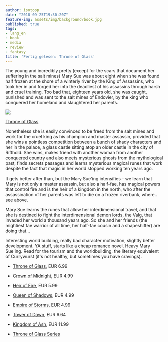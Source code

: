 ```yaml
---
author: isotopp
date: "2018-09-25T19:30:20Z"
feature-img: assets/img/background/book.jpg
published: true
tags:
- lang_en
- book
- media
- review
- fantasy
title: 'Fertig gelesen: Throne of Glass'
---
```

The young and incredibly pretty (except for the scars that document her suffering in the salt mines) Mary Sue was about eight when she was found half frozen at the shore of a winterly river by the King of Assassins, who took her in and forged her into the deadliest of his assassins through harsh and cruel training. Too bad that, eighteen years old, she was caught, punished and was sent to the salt mines of Endovier, by the king who conquered her homeland and slaughtered her parents.

[![](/uploads/2018/09/throne-of-glass.jpg)](https://www.amazon.de/gp/product/B008BJ3RP2)

[Throne of Glass](https://www.amazon.de/gp/product/B008BJ3RP2)

Nonetheless she is easily convinced to be freed from the salt mines and work for the cruel king as his champion and master assassin, provided that she wins a pointless competition between a bunch of shady characters and her in the palace, a glass castle sitting atop an older castle in the city of Rifthold. She wins, makes friend with another woman from another conquered country and also meets mysterious ghosts from the mythological past, finds secrets passages and learns mysterious magical runes that work despite the fact that magic in her world stopped working ten years ago.

It gets better after than, but the Mary Sue'ing intensifies - we learn that Mary is not only a master assassin, but also a half-fae, has magical powers that control fire and is the heir of a kingdom in the north, who after the assassination of her parents was left to die on a frozen riverbank, where.. see above.

Mary Sue learns the runes that allow her interdimensional travel, and that she is destined to fight the interdimensional demon lords, the Valg, that invaded her world a thousand years ago. So she and her friends (the mightiest fae warrior of all time, her half-fae cousin and a shapeshifter) are doing that...

Interesting world building, really bad character motivation, slightly better development. YA stuff, starts like a cheap romance novel. Heavy Mary Sue'ing. Read for the tourism and the worldbuilding, the literary equivalent of Currywurst (it's not healthy, but sometimes you have cravings).

- [Throne of Glass](https://www.amazon.de/gp/product/B008BJ3RP2), EUR 6.99
- [Crown of Midnight](https://www.amazon.de/gp/product/B00BLL68EO), EUR 4.99
- [Heir of Fire](https://www.amazon.de/gp/product/B00JGAD0N4), EUR 5.99
- [Queen of Shadows](https://www.amazon.de/gp/product/B00TYFGYAM), EUR 4.99
- [Empire of Storms](https://www.amazon.de/Empire-Storms-Throne-Glass-Sarah-ebook/dp/B01D3WHZZO), EUR 4.99
- [Tower of Dawn](https://www.amazon.de/Tower-Dawn-Throne-Glass-Sarah-ebook/dp/B01N01V56U), EUR 6.64
- [Kingdom of Ash](https://www.amazon.de/Kingdom-Throne-Glass-Sarah-Maas-ebook/dp/B079VM5L3H), EUR 11.99

- [Throne of Glass Series](https://www.amazon.de/gp/product/B01DJ5Z3GS/ref=series_rw_dp_sw)
